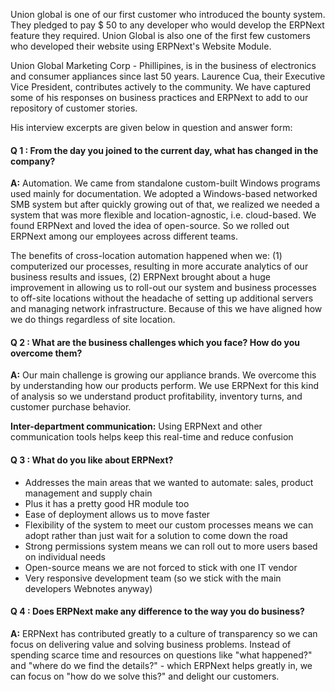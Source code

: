 
Union global is one of our first customer who introduced the bounty system. They pledged to pay $ 50 to any developer who would develop the ERPNext feature they required. Union Global is also one of the first few customers who developed their website using ERPNext's Website Module. 

Union Global Marketing Corp - Phillipines, is in the business of electronics and consumer appliances since last 50 years. Laurence Cua, their Executive Vice President, contributes actively to the community. We have captured some of his responses on business practices and ERPNext to add to our repository of customer stories. 

His interview excerpts are given below in question and answer form:

#### Q 1 : From the day you joined to the current day, what has changed in the company?

__A:__ Automation. We came from standalone custom-built Windows programs used mainly for documentation.  We  adopted a Windows-based networked SMB system but after quickly growing out of that, we realized we needed a system that was more flexible and location-agnostic, i.e. cloud-based. We found ERPNext and loved the idea of open-source. So we rolled out ERPNext among our employees across different teams.  

The benefits of cross-location automation happened when we: (1) computerized our processes, resulting in more accurate analytics of our business results and issues, (2) ERPNext brought about a huge improvement in allowing us to roll-out our system and business processes to off-site locations without the headache of setting up additional servers and managing network infrastructure. Because of this we have aligned how we do things regardless of site location.

#### Q 2 : What are the business challenges which you face? How do you overcome them?

__A:__ Our main challenge is growing our appliance brands. We overcome this by understanding how our products perform. We use ERPNext for this kind of analysis so we understand product profitability, inventory turns, and customer purchase behavior. 

__Inter-department communication:__ Using ERPNext and other communication tools helps keep this real-time and reduce confusion

#### Q 3 : What do you like about ERPNext?

* Addresses the main areas that we wanted to automate: sales, product management and supply chain
* Plus it has a pretty good HR module too
* Ease of deployment allows us to move faster
* Flexibility of the system to meet our custom processes means we can adopt rather than just wait for a solution to come down the road
* Strong permissions system means we can roll out to more users based on individual needs
* Open-source means we are not forced to stick with one IT vendor
* Very responsive development team (so we stick with the main developers Webnotes anyway)

#### Q 4 : Does ERPNext make any difference to the way you do business?
__A:__ ERPNext has contributed greatly to a culture of transparency so we can focus on delivering value and solving business problems. Instead of spending scarce time and resources on questions like "what happened?" and "where do we find the details?" - which ERPNext helps greatly in, we can focus on "how do we solve this?" and delight our customers.

